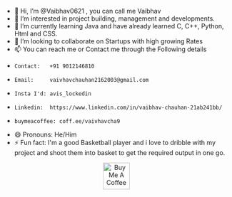 - 👋 Hi, I’m @Vaibhav0621 , you can call me Vaibhav
- 👀 I’m interested in project building, management and developments.
- 🌱 I’m currently learning Java and have already learned C, C++, Python, Html and CSS.
- 💞️ I’m looking to collaborate on Startups with high growing Rates
- 📫 You can reach me or Contact me through the Following details
-     Contact:   +91 9012146810
-     Email:     vaivhavchauhan2162003@gmail.com
-     Insta I'd: avis_lockedin
-     Linkedin:  https://www.linkedin.com/in/vaibhav-chauhan-21ab241bb/
-     buymeacoffee: coff.ee/vaivhavcha9
- 😄 Pronouns: He/Him
- ⚡ Fun fact: I'm a good Basketball player and i love to dribble with my project and shoot them into basket to get the required output in one go.

<div align="center">
  <a href="https://www.buymeacoffee.com/vaivhavcha9" target="_blank">
    <img src="https://img.shields.io/badge/Buy%20Me%20A%20Coffee-Support%20Development-yellow?style=for-the-badge&logo=buy-me-a-coffee&logoColor=white" alt="Buy Me A Coffee" height="60">
  </a>
</div>

<!---
Vaibhav0621/Vaibhav0621 is a ✨ special ✨ repository because its `README.md` (this file) appears on your GitHub profile.
You can click the Preview link to take a look at your changes.
--->

